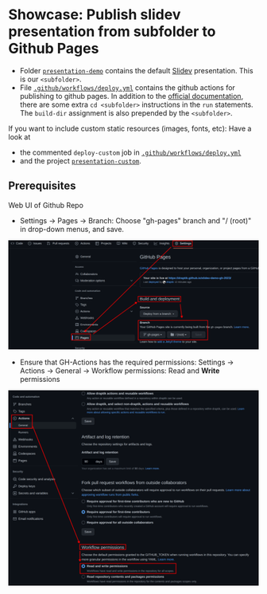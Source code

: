 # Showcase: Publish slidev presentation from subfolder to Github Pages

- Folder [`presentation-demo`](./presentation-demo/) contains the default [Slidev](https://sli.dev/) presentation. This is our `<subfolder>`.
- File [`.github/workflows/deploy.yml`](.github/workflows/deploy.yml) contains the github actions for publishing to github pages. In
  addition to the [official documentation](https://sli.dev/guide/hosting.html#github-pages), there
  are some extra `cd <subfolder>` instructions in the `run` statements. The `build-dir` assignment is also prepended by the `<subfolder>`.

If you want to include custom static resources (images, fonts, etc): Have a look at
- the commented `deploy-custom` job in [`.github/workflows/deploy.yml`](.github/workflows/deploy.yml)
- and the project [`presentation-custom`](./presentation-custom).

## Prerequisites

Web UI of Github Repo

- Settings -> Pages -> Branch: Choose "gh-pages" branch and "/ (root)" in drop-down menus, and save.

![screenshot1](./screenshot-github-settings1.png)

- Ensure that GH-Actions has the required permissions: Settings -> Actions -> General -> Workflow permissions: Read and **Write** permissions

![screenshot2](./screenshot-github-settings2.png)
